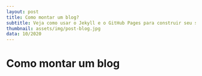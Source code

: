 ```yaml
---
layout: post
title: Como montar um blog?
subtitle: Veja como usar o Jekyll e o GitHub Pages para construir seu site!
thumbnail: assets/img/post-blog.jpg
data: 10/2020
---
```


# Como montar um blog